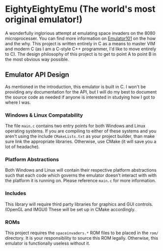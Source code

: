 # EightyEightyEmu (The world's most original emulator!)

A wonderfully inglorious attempt at emulating space invaders on the 8080 microprocesser. You can find more information on [Emulator101](http://emulator101.com/) on the how and the why. This project is written entirely in C as a means to master VIM and modern C (as I am a C-style C++ programmer, I'd like to move entirely to C). The design philosophy of this project is to get to point A to point B in the most obvious way possible. 

## Emulator API Design

As mentioned in the introduction, this emulator is built in C. I won't be providing any documentation for the API, but I will do my best to document the source code as needed if anyone is interested in studying how I got to where I was.

### Windows & Linux Compatability

The file `main.c` contains two entry points for both Windows and Linux operating systems. If you are compiling to either of these systems and you aren't using the include `CMakeLists.txt` as your project builder, than make sure link the appropriate libraries. Otherwise, use CMake (it will save you a lot of headache).

### Platform Abstractions

Both Windows and Linux will contain their respective platform abstractions such that each code which governs the emulator doesn't interact with with the platform it is running on. Please reference `main.c` for more information.

### Includes

This library will require third party libraries for graphics and GUI controls. (OpenGL and IMGUI) These will be set up in CMake accordingly.

### ROMs

This project requires the `spaceinvaders.*` ROM files to be placed in the `rom/` directory. It is your responsibility to source this ROM legally. Otherwise, this emulator is functionally useless without it.
